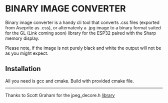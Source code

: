 # BINARY IMAGE CONVERTER

Binary image converter is a handy cli tool that converts .css files 
(exported from Aseprite as .css), or alternatevly a .jpg image to a 
binary format suited for the GL (Link coming soon) library for the ESP32 paired with the 
Sharp memory display. 

Please note, if the image is not purely black and 
white the output will not be as you might expect.

## Installation

All you need is gcc and cmake. Build with provided cmake
file.

----
Thanks to Scott Graham for the jpeg_decore.h [library](https://scot.tg/2009/12/02/mini-jpeg-decoder/)